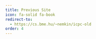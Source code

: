 ```yaml
---
title: Previous Site
icon: fa-solid fa-book
redirect-to:
  - https://cs.bme.hu/~nemkin/icpc-old
order: 4
---
```

